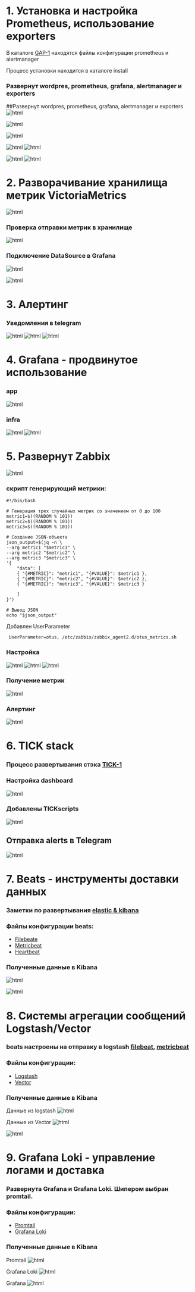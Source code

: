 # 1. Установка и настройка Prometheus, использование exporters

В каталоге [GAP-1](GAP-1) находятся файлы конфигурации prometheus и alertmanager

Процесс установки находится в каталоге install

### Развернут wordpres, prometheus, grafana, alertmanager и exporters

##Развернут wordpres, prometheus, grafana, alertmanager и exporters
![html](img/wp.JPG)


![html](img/prom.JPG)

![html](img/graf.JPG)

![html](img/graf2.JPG)
![html](img/graf3.JPG)

![html](img/alert.JPG)
![html](img/alert2.JPG)

# 2. Разворачивание хранилища метрик VictoriaMetrics
![html](img/vivtoria.JPG)

### Проверка отправки метрик в хранилище
![html](img/vivtoria3.JPG)

### Подключение DataSource в Grafana
![html](img/datasource.JPG)


![html](img/vivtoria2.JPG)

# 3. Алертинг
### Уведомления в telegram
![html](img/telegram-alerts.JPG)
![html](img/telegram-alerts2.JPG)
![html](img/telegram-alerts3.JPG)

# 4. Grafana - продвинутое использование

### app
![html](GAP-2/grafana-cms.JPG)
### infra
![html](GAP-2/grafana-infra.JPG)
![html](GAP-2/grafana-infra2.JPG)



# 5. Развернут Zabbix
![html](img/zabbix.JPG)

### скрипт генерирующий метрики:

    #!/bin/bash

    # Генерация трех случайных метрик со значением от 0 до 100
    metric1=$((RANDOM % 101))
    metric2=$((RANDOM % 101))
    metric3=$((RANDOM % 101))

    # Создание JSON-объекта
    json_output=$(jq -n \
    --arg metric1 "$metric1" \
    --arg metric2 "$metric2" \
    --arg metric3 "$metric3" \
    '{
        "data": [
        { "{#METRIC}": "metric1", "{#VALUE}": $metric1 },
        { "{#METRIC}": "metric2", "{#VALUE}": $metric2 },
        { "{#METRIC}": "metric3", "{#VALUE}": $metric3 }

        ]
    }')

    # Вывод JSON
    echo "$json_output"

Добавлен UserParameter

     UserParameter=otus, /etc/zabbix/zabbix_agent2.d/otus_metrics.sh


### Настройка 
![html](img/zabbix-discovery.JPG)
![html](img/zabbix-itemprototype.JPG)
![html](img/zabbix-tryggerprototype.JPG)

### Получение метрик
![html](img/lld-metrics.JPG)

### Алертинг
![html](img/telegram-alerts-zabbix.JPG)


# 6. TICK stack

### Процесс развертывания стэка [TICK-1](install/install%20-tick)

### Настройка dashboard
![html](TICK-1/tick-dashboard.JPG)

### Добавлены TICKscripts 
![html](TICK-1/tick-scripts.JPG)

## Отправка alerts в Telegram
![html](TICK-1/tick-telegram.JPG)


# 7. Beats - инструменты доставки данных

### Заметки по развертывания  [elastic & kibana](install/install-elk)

### Файлы конфигурации beats:
- [Filebeate](ELK-1/filebeat.yml)
- [Metricbeat ](ELK-1/metricbeat.yml)
- [Heartbeat](ELK-1/heartbeat.yml)

### Полученные данные в Kibana
![html](img/kibana-beats.JPG)

![html](img/kibana-beats2.JPG)

# 8. Системы агрегации сообщений Logstash/Vector 
### beats настроены на отправку в logstash  [filebeat](ELK-2/filebeat.yml), [metricbeat](ELK-2/metricbeat.yml)
### Файлы конфигурации:
- [Logstash](ELK-2/my.conf)
- [Vector](ELK-2/vector.yaml)

### Полученные данные в Kibana
Данные из logstash
![html](img/kibana-logstash.JPG)


Данные из Vector
![html](img/kibana-vector.JPG)

![html](img/kibana-vector2.JPG)


# 9. Grafana Loki - управление логами и доставка 
### Развернута Grafana и Grafana Loki. Шипером выбран promtail. 
### Файлы конфигурации:
- [Promtail](Loki/promtail-local-config.yaml)
- [Grafana Loki](Loki/loki-local-config.yaml)

### Полученные данные в Kibana
Promtail
![html](img/promtail.JPG)

Grafana Loki
![html](img/loki.JPG)

Grafana
![html](img/grafana-loki.JPG)